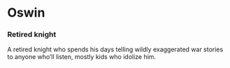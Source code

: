 # Oswin
### Retired knight

A retired knight who spends his days telling wildly exaggerated war stories to anyone who’ll listen, mostly kids who idolize him.